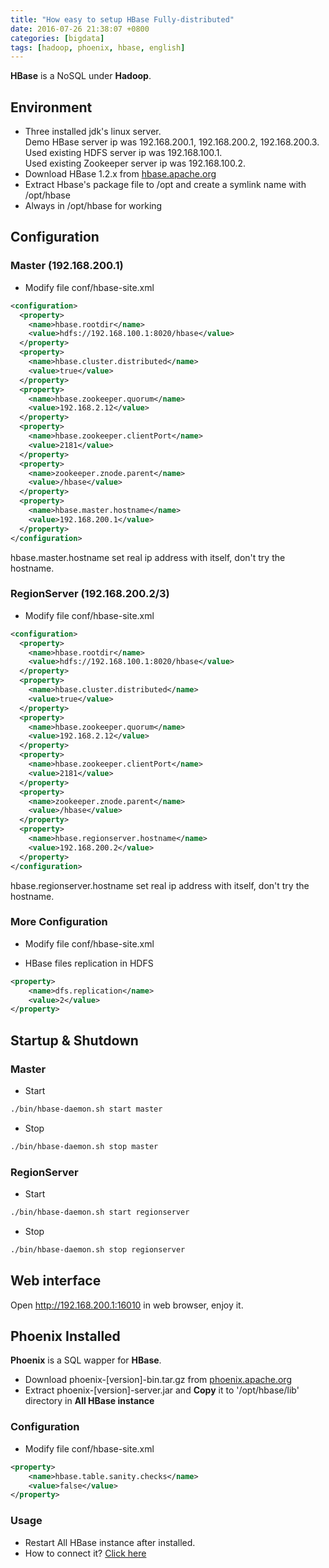 ```yaml
---
title: "How easy to setup HBase Fully-distributed"
date: 2016-07-26 21:38:07 +0800
categories: [bigdata]
tags: [hadoop, phoenix, hbase, english]
---
```


**HBase** is a NoSQL under **Hadoop**.

## Environment

* Three installed jdk's linux server.  
  Demo HBase server ip was 192.168.200.1, 192.168.200.2, 192.168.200.3.  
  Used existing HDFS server ip was 192.168.100.1.  
  Used existing Zookeeper server ip was 192.168.100.2.  
* Download HBase 1.2.x from [hbase.apache.org](http://hbase.apache.org/)
* Extract Hbase's package file to /opt and create a symlink name with /opt/hbase
* Always in /opt/hbase for working

## Configuration

### Master (192.168.200.1)

* Modify file conf/hbase-site.xml

``` xml
<configuration>
  <property>
    <name>hbase.rootdir</name>
    <value>hdfs://192.168.100.1:8020/hbase</value>
  </property>
  <property>
    <name>hbase.cluster.distributed</name>
    <value>true</value>
  </property>
  <property>
    <name>hbase.zookeeper.quorum</name>
    <value>192.168.2.12</value>
  </property>
  <property>
    <name>hbase.zookeeper.clientPort</name>
    <value>2181</value>
  </property>
  <property>
    <name>zookeeper.znode.parent</name>
    <value>/hbase</value>
  </property>
  <property>
    <name>hbase.master.hostname</name>
    <value>192.168.200.1</value>
  </property>
</configuration>
```

hbase.master.hostname set real ip address with itself, don't try the hostname.

### RegionServer (192.168.200.2/3)

* Modify file conf/hbase-site.xml

``` xml
<configuration>
  <property>
    <name>hbase.rootdir</name>
    <value>hdfs://192.168.100.1:8020/hbase</value>
  </property>
  <property>
    <name>hbase.cluster.distributed</name>
    <value>true</value>
  </property>
  <property>
    <name>hbase.zookeeper.quorum</name>
    <value>192.168.2.12</value>
  </property>
  <property>
    <name>hbase.zookeeper.clientPort</name>
    <value>2181</value>
  </property>
  <property>
    <name>zookeeper.znode.parent</name>
    <value>/hbase</value>
  </property>
  <property>
    <name>hbase.regionserver.hostname</name>
    <value>192.168.200.2</value>
  </property>
</configuration>
```

hbase.regionserver.hostname set real ip address with itself, don't try the hostname.

### More Configuration

* Modify file conf/hbase-site.xml

- HBase files replication in HDFS

``` xml
<property>
    <name>dfs.replication</name>
    <value>2</value>
</property>
```

## Startup & Shutdown

### Master

* Start

``` bash
./bin/hbase-daemon.sh start master
```

* Stop

``` bash
./bin/hbase-daemon.sh stop master
```

### RegionServer

* Start

``` bash
./bin/hbase-daemon.sh start regionserver
```

* Stop

``` bash
./bin/hbase-daemon.sh stop regionserver
```

## Web interface

Open http://192.168.200.1:16010 in web browser, enjoy it.

## Phoenix Installed

**Phoenix** is a SQL wapper for **HBase**.

* Download phoenix-[version]-bin.tar.gz from [phoenix.apache.org](https://phoenix.apache.org/download.html)
* Extract phoenix-[version]-server.jar and **Copy** it to '/opt/hbase/lib' directory in **All HBase instance**

### Configuration

* Modify file conf/hbase-site.xml

``` xml
<property>
    <name>hbase.table.sanity.checks</name>
    <value>false</value>
</property>
```

### Usage

* Restart All HBase instance after installed.
* How to connect it? [Click here](http://phoenix.apache.org/Phoenix-in-15-minutes-or-less.html)
